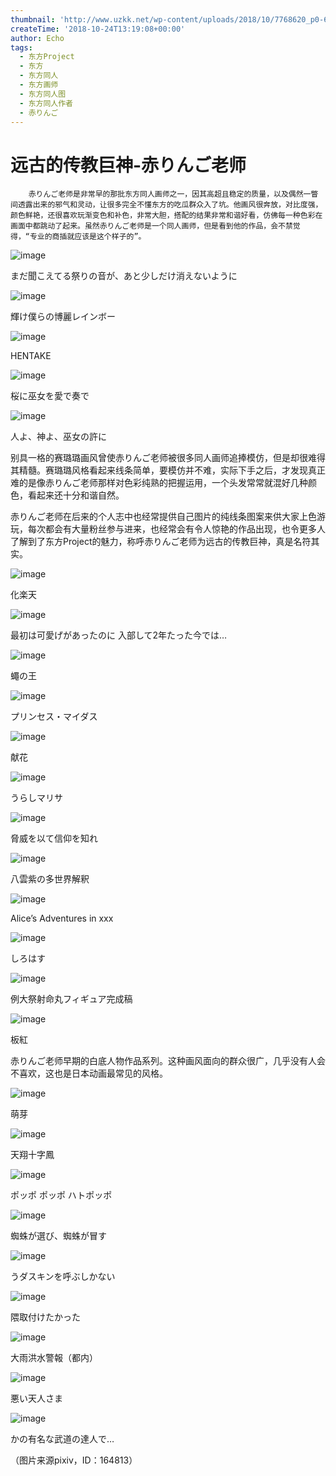 ```yaml
---
thumbnail: 'http://www.uzkk.net/wp-content/uploads/2018/10/7768620_p0-641x510.jpg'
createTime: '2018-10-24T13:19:08+00:00'
author: Echo
tags:
  - 东方Project
  - 东方
  - 东方同人
  - 东方画师
  - 东方同人图
  - 东方同人作者
  - 赤りんご
---
```


# 远古的传教巨神-赤りんご老师

		赤りんご老师是非常早的那批东方同人画师之一，因其高超且稳定的质量，以及偶然一瞥间透露出来的邪气和灵动，让很多完全不懂东方的吃瓜群众入了坑。他画风很奔放，对比度强，颜色鲜艳，还很喜欢玩渐变色和补色，非常大胆，搭配的结果非常和谐好看，仿佛每一种色彩在画面中都跳动了起来。虽然赤りんご老师是一个同人画师，但是看到他的作品，会不禁觉得，“专业的商插就应该是这个样子的”。

![image](http://www.uzkk.net/wp-content/uploads/2018/10/15423619_p0.jpg)

まだ聞こえてる祭りの音が、あと少しだけ消えないように

![image](http://www.uzkk.net/wp-content/uploads/2018/10/12509457_p0.jpg)

輝け僕らの博麗レインボー

![image](http://www.uzkk.net/wp-content/uploads/2018/10/20955223_p0.jpg)

HENTAKE

![image](http://www.uzkk.net/wp-content/uploads/2018/10/9109309_p0.jpg)

桜に巫女を愛で奏で

![image](http://www.uzkk.net/wp-content/uploads/2018/10/5189708_p0.jpg)

人よ、神よ、巫女の許に

别具一格的赛璐璐画风曾使赤りんご老师被很多同人画师追捧模仿，但是却很难得其精髓。赛璐璐风格看起来线条简单，要模仿并不难，实际下手之后，才发现真正难的是像赤りんご老师那样对色彩纯熟的把握运用，一个头发常常就混好几种颜色，看起来还十分和谐自然。

赤りんご老师在后来的个人志中也经常提供自己图片的纯线条图案来供大家上色游玩，每次都会有大量粉丝参与进来，也经常会有令人惊艳的作品出现，也令更多人了解到了东方Project的魅力，称呼赤りんご老师为远古的传教巨神，真是名符其实。

![image](http://www.uzkk.net/wp-content/uploads/2018/10/9470597_p0.jpg)

化楽天

![image](http://www.uzkk.net/wp-content/uploads/2018/10/12887452_p0.jpg)

最初は可愛げがあったのに 入部して2年たった今では…

![image](http://www.uzkk.net/wp-content/uploads/2018/10/32219109_p0.jpg)

蠅の王

![image](http://www.uzkk.net/wp-content/uploads/2018/10/9122008_p0.jpg)

プリンセス・マイダス

![image](http://www.uzkk.net/wp-content/uploads/2018/10/32412923_p0.jpg)

献花

![image](http://www.uzkk.net/wp-content/uploads/2018/10/4971830_p0.jpg)

うらしマリサ

![image](http://www.uzkk.net/wp-content/uploads/2018/10/4952904_p0.jpg)

脅威を以て信仰を知れ

![image](http://www.uzkk.net/wp-content/uploads/2018/10/3309131_p0.jpg)

八雲紫の多世界解釈

![image](http://www.uzkk.net/wp-content/uploads/2018/10/2387057_p0.jpg)

Alice’s Adventures in xxx

![image](http://www.uzkk.net/wp-content/uploads/2018/10/7501522_p0.jpg)

しろはす

![image](http://www.uzkk.net/wp-content/uploads/2018/10/9320648_p0.jpg)

例大祭射命丸フィギュア完成稿

![image](http://www.uzkk.net/wp-content/uploads/2018/10/2522295_p0.jpg)

板紅

赤りんご老师早期的白底人物作品系列。这种画风面向的群众很广，几乎没有人会不喜欢，这也是日本动画最常见的风格。

![image](http://www.uzkk.net/wp-content/uploads/2018/10/2512207_p0.jpg)

萌芽

![image](http://www.uzkk.net/wp-content/uploads/2018/10/1450936_p0.jpg)

天翔十字鳳

![image](http://www.uzkk.net/wp-content/uploads/2018/10/1438991_p0.jpg)

ポッポ ポッポ ハトポッポ

![image](http://www.uzkk.net/wp-content/uploads/2018/10/1424738_p0.jpg)

蜘蛛が選び、蜘蛛が冒す

![image](http://www.uzkk.net/wp-content/uploads/2018/10/1417332_p0.jpg)

うダスキンを呼ぶしかない

![image](http://www.uzkk.net/wp-content/uploads/2018/10/1377034_p0.jpg)

隈取付けたかった

![image](http://www.uzkk.net/wp-content/uploads/2018/10/1308714_p0.jpg)

大雨洪水警報（都内）

![image](http://www.uzkk.net/wp-content/uploads/2018/10/1270940_p0.jpg)

悪い天人さま

![image](http://www.uzkk.net/wp-content/uploads/2018/10/1103431_p0.jpg)

かの有名な武道の達人で…

（图片来源pixiv，ID：164813）
